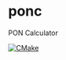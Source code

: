 # ponc

PON Calculator

[![CMake](https://github.com/qoala101/ponc/actions/workflows/cmake.yml/badge.svg?branch=main)](https://github.com/qoala101/ponc/actions/workflows/cmake.yml)
